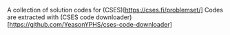A collection of solution codes for (CSES)[https://cses.fi/problemset/]
Codes are extracted with (CSES code downloader)[https://github.com/YeasonYPHS/cses-code-downloader]
